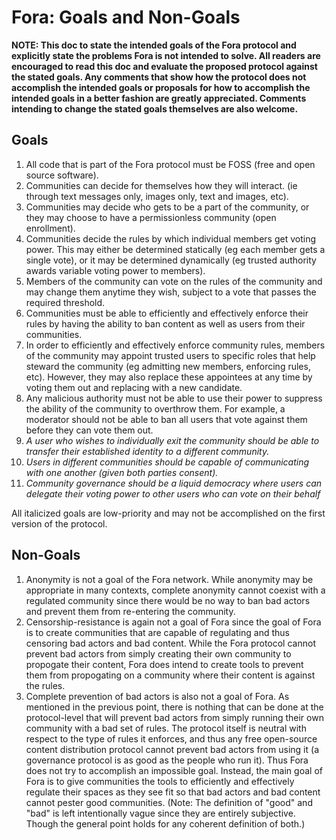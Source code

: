 # Fora: Goals and Non-Goals

**NOTE: This doc to state the intended goals of the Fora protocol and explicitly state the problems Fora is not intended to solve. All readers are encouraged to read this doc and evaluate the proposed protocol against the stated goals. Any comments that show how the protocol does not accomplish the intended goals or proposals for how to accomplish the intended goals in a better fashion are greatly appreciated. Comments intending to change the stated goals themselves are also welcome.**

## Goals

1. All code that is part of the Fora protocol must be FOSS (free and open source software).
2. Communities can decide for themselves how they will interact. (ie through text messages only, images only, text and images, etc).
3. Communities may decide who gets to be a part of the community, or they may choose to have a permissionless community (open enrollment).
4. Communities decide the rules by which individual members get voting power. This may either be determined statically (eg each member gets a single vote), or it may be determined dynamically (eg trusted authority awards variable voting power to members).
5. Members of the community can vote on the rules of the community and may change them anytime they wish, subject to a vote that passes the required threshold.
6. Communities must be able to efficiently and effectively enforce their rules by having the ability to ban content as well as users from their communities.
7. In order to efficiently and effectively enforce community rules, members of the community may appoint trusted users to specific roles that help steward the community (eg admitting new members, enforcing rules, etc). However, they may also replace these appointees at any time by voting them out and replacing with a new candidate. 
8. Any malicious authority must not be able to use their power to suppress the ability of the community to overthrow them. For example, a moderator should not be able to ban all users that vote against them before they can vote them out.
9. *A user who wishes to individually exit the community should be able to transfer their established identity to a different community.*
10. *Users in different communities should be capable of communicating with one another (given both parties consent).*
11. *Community governance should be a liquid democracy where users can delegate their voting power to other users who can vote on their behalf*

All italicized goals are low-priority and may not be accomplished on the first version of the protocol.

## Non-Goals

1. Anonymity is not a goal of the Fora network. While anonymity may be appropriate in many contexts, complete anonymity cannot coexist with a regulated community since there would be no way to ban bad actors and prevent them from re-entering the community.
2. Censorship-resistance is again not a goal of Fora since the goal of Fora is to create communities that are capable of regulating and thus censoring bad actors and bad content. While the Fora protocol cannot prevent bad actors from simply creating their own community to propogate their content, Fora does intend to create tools to prevent them from propogating on a community where their content is against the rules.
3. Complete prevention of bad actors is also not a goal of Fora. As mentioned in the previous point, there is nothing that can be done at the protocol-level that will prevent bad actors from simply running their own community with a bad set of rules. The protocol itself is neutral with respect to the type of rules it enforces, and thus any free open-source content distribution protocol cannot prevent bad actors from using it (a governance protocol is as good as the people who run it). Thus Fora does not try to accomplish an impossible goal. Instead, the main goal of Fora is to give communities the tools to efficiently and effectively regulate their spaces as they see fit so that bad actors and bad content cannot pester good communities. (Note: The definition of "good" and "bad" is left intentionally vague since they are entirely subjective. Though the general point holds for any coherent definition of both.)
